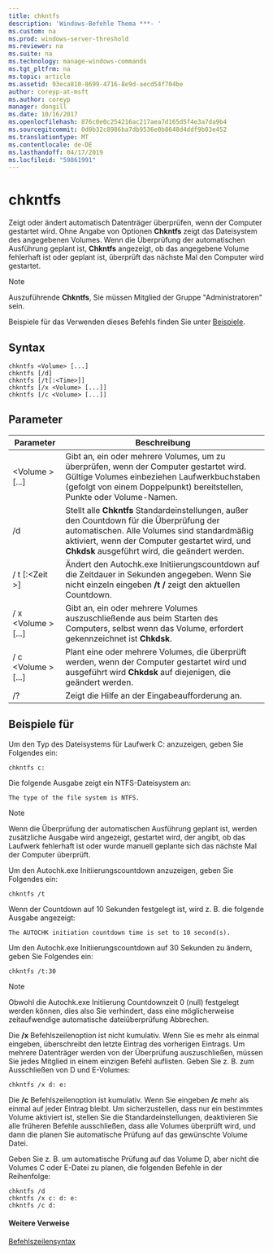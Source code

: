 ```yaml
---
title: chkntfs
description: 'Windows-Befehle Thema ***- '
ms.custom: na
ms.prod: windows-server-threshold
ms.reviewer: na
ms.suite: na
ms.technology: manage-windows-commands
ms.tgt_pltfrm: na
ms.topic: article
ms.assetid: 93eca810-8699-4716-8e9d-aecd54f704be
author: coreyp-at-msft
ms.author: coreyp
manager: dongill
ms.date: 10/16/2017
ms.openlocfilehash: 876c0e0c254216ac217aea7d165d5f4e3a7da9b4
ms.sourcegitcommit: 0d0b32c8986ba7db9536e0b8648d4ddf9b03e452
ms.translationtype: MT
ms.contentlocale: de-DE
ms.lasthandoff: 04/17/2019
ms.locfileid: "59861991"
---
```

# <a name="chkntfs"></a>chkntfs



Zeigt oder ändert automatisch Datenträger überprüfen, wenn der Computer gestartet wird. Ohne Angabe von Optionen **Chkntfs** zeigt das Dateisystem des angegebenen Volumes. Wenn die Überprüfung der automatischen Ausführung geplant ist, **Chkntfs** angezeigt, ob das angegebene Volume fehlerhaft ist oder geplant ist, überprüft das nächste Mal den Computer wird gestartet.

> [!NOTE]
> Auszuführende **Chkntfs**, Sie müssen Mitglied der Gruppe "Administratoren" sein.

Beispiele für das Verwenden dieses Befehls finden Sie unter [Beispiele](#BKMK_examples).

## <a name="syntax"></a>Syntax

```
chkntfs <Volume> [...]
chkntfs [/d]
chkntfs [/t[:<Time>]]
chkntfs [/x <Volume> [...]]
chkntfs [/c <Volume> [...]]
```

## <a name="parameters"></a>Parameter

|Parameter|Beschreibung|
|---------|-----------|
|\<Volume > [...]|Gibt an, ein oder mehrere Volumes, um zu überprüfen, wenn der Computer gestartet wird. Gültige Volumes einbeziehen Laufwerkbuchstaben (gefolgt von einem Doppelpunkt) bereitstellen, Punkte oder Volume-Namen.|
|/d|Stellt alle **Chkntfs** Standardeinstellungen, außer den Countdown für die Überprüfung der automatischen. Alle Volumes sind standardmäßig aktiviert, wenn der Computer gestartet wird, und **Chkdsk** ausgeführt wird, die geändert werden.|
|/ t [:\<Zeit >]|Ändert den Autochk.exe Initiierungscountdown auf die Zeitdauer in Sekunden angegeben. Wenn Sie nicht einzeln eingeben **/t /** zeigt den aktuellen Countdown.|
|/ x \<Volume > [...]|Gibt an, ein oder mehrere Volumes auszuschließende aus beim Starten des Computers, selbst wenn das Volume, erfordert gekennzeichnet ist **Chkdsk**.|
|/ c \<Volume > [...]|Plant eine oder mehrere Volumes, die überprüft werden, wenn der Computer gestartet wird und ausgeführt wird **Chkdsk** auf diejenigen, die geändert werden.|
|/?|Zeigt die Hilfe an der Eingabeaufforderung an.|

## <a name="BKMK_examples"></a>Beispiele für

Um den Typ des Dateisystems für Laufwerk C: anzuzeigen, geben Sie Folgendes ein:
```
chkntfs c:
```
Die folgende Ausgabe zeigt ein NTFS-Dateisystem an:
```
The type of the file system is NTFS.
```

> [!NOTE]
> Wenn die Überprüfung der automatischen Ausführung geplant ist, werden zusätzliche Ausgabe wird angezeigt, gestartet wird, der angibt, ob das Laufwerk fehlerhaft ist oder wurde manuell geplante sich das nächste Mal der Computer überprüft.

Um den Autochk.exe Initiierungscountdown anzuzeigen, geben Sie Folgendes ein:
```
chkntfs /t
```
Wenn der Countdown auf 10 Sekunden festgelegt ist, wird z. B. die folgende Ausgabe angezeigt:
```
The AUTOCHK initiation countdown time is set to 10 second(s).
```
Um den Autochk.exe Initiierungscountdown auf 30 Sekunden zu ändern, geben Sie Folgendes ein:
```
chkntfs /t:30
```

> [!NOTE]
> Obwohl die Autochk.exe Initiierung Countdownzeit 0 (null) festgelegt werden können, dies also Sie verhindert, dass eine möglicherweise zeitaufwendige automatische dateiüberprüfung Abbrechen.

Die **/x** Befehlszeilenoption ist nicht kumulativ. Wenn Sie es mehr als einmal eingeben, überschreibt den letzte Eintrag des vorherigen Eintrags. Um mehrere Datenträger werden von der Überprüfung auszuschließen, müssen Sie jedes Mitglied in einem einzigen Befehl auflisten. Geben Sie z. B. zum Ausschließen von D und E-Volumes:
```
chkntfs /x d: e:
```
Die **/c** Befehlszeilenoption ist kumulativ. Wenn Sie eingeben **/c** mehr als einmal auf jeder Eintrag bleibt. Um sicherzustellen, dass nur ein bestimmtes Volume aktiviert ist, stellen Sie die Standardeinstellungen, deaktivieren Sie alle früheren Befehle ausschließen, dass alle Volumes überprüft wird, und dann die planen Sie automatische Prüfung auf das gewünschte Volume Datei.

Geben Sie z. B. um automatische Prüfung auf das Volume D, aber nicht die Volumes C oder E-Datei zu planen, die folgenden Befehle in der Reihenfolge:
```
chkntfs /d
chkntfs /x c: d: e:
chkntfs /c d:
```

#### <a name="additional-references"></a>Weitere Verweise

[Befehlszeilensyntax](command-line-syntax-key.md)